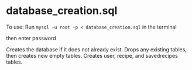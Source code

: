 # database_creation.sql
To use:
Run `mysql -u root -p < database_creation.sql` in the terminal 

then enter password

Creates the database if it does not already exist.
Drops any existing tables, then creates new empty tables.
Creates user, recipe, and savedrecipes tables.
